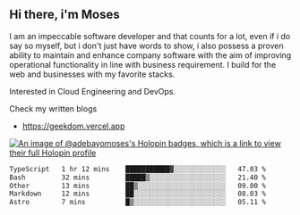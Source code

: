## Hi there, i'm Moses

I am an impeccable software developer and that counts for a lot, even if i do say so myself, but i don't just have words to show, i also possess a proven ability to maintain and enhance company software with the aim of improving operational functionality in line with business requirement. I build for the web and businesses with my favorite stacks.

Interested in Cloud Engineering and DevOps.

Check my written blogs
- https://geekdom.vercel.app

[![An image of @adebayomoses's Holopin badges, which is a link to view their full Holopin profile](https://holopin.me/adebayomoses)](https://holopin.io/@adebayomoses)

<!--START_SECTION:waka-->

```txt
TypeScript   1 hr 12 mins    ███████████▓░░░░░░░░░░░░░   47.03 %
Bash         32 mins         █████▒░░░░░░░░░░░░░░░░░░░   21.40 %
Other        13 mins         ██▒░░░░░░░░░░░░░░░░░░░░░░   09.00 %
Markdown     12 mins         ██░░░░░░░░░░░░░░░░░░░░░░░   08.03 %
Astro        7 mins          █▒░░░░░░░░░░░░░░░░░░░░░░░   05.11 %
```

<!--END_SECTION:waka-->
